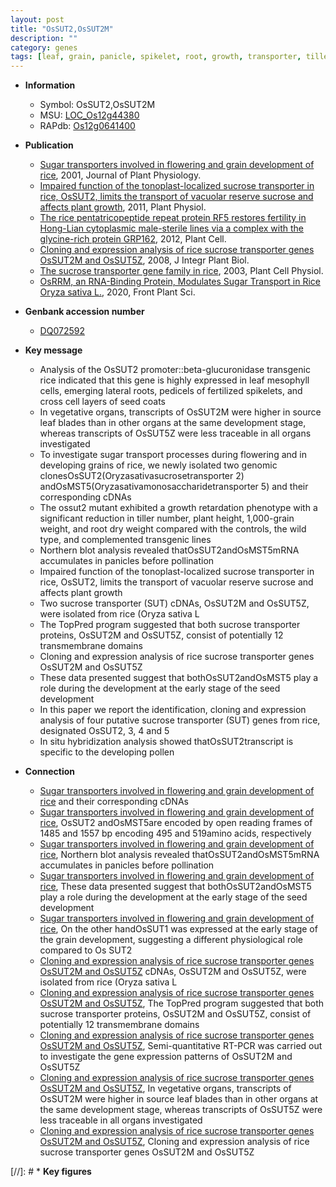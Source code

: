 ```yaml
---
layout: post
title: "OsSUT2,OsSUT2M"
description: ""
category: genes
tags: [leaf, grain, panicle, spikelet, root, growth, transporter, tiller, seed, vegetative, flower, tiller number, lateral root, grain weight, seed development, height, pollen]
---
```


* **Information**  
    + Symbol: OsSUT2,OsSUT2M  
    + MSU: [LOC_Os12g44380](http://rice.plantbiology.msu.edu/cgi-bin/ORF_infopage.cgi?orf=LOC_Os12g44380)  
    + RAPdb: [Os12g0641400](http://rapdb.dna.affrc.go.jp/viewer/gbrowse_details/irgsp1?name=Os12g0641400)  

* **Publication**  
    + [Sugar transporters involved in flowering and grain development of rice](http://www.ncbi.nlm.nih.gov/pubmed?term=Sugar+transporters+involved+in+flowering+and+grain+development+of+rice%5BTitle%5D), 2001, Journal of Plant Physiology.
    + [Impaired function of the tonoplast-localized sucrose transporter in rice, OsSUT2, limits the transport of vacuolar reserve sucrose and affects plant growth](http://www.ncbi.nlm.nih.gov/pubmed?term=Impaired+function+of+the+tonoplast-localized+sucrose+transporter+in+rice,+OsSUT2,+limits+the+transport+of+vacuolar+reserve+sucrose+and+affects+plant+growth%5BTitle%5D), 2011, Plant Physiol.
    + [The rice pentatricopeptide repeat protein RF5 restores fertility in Hong-Lian cytoplasmic male-sterile lines via a complex with the glycine-rich protein GRP162](http://www.ncbi.nlm.nih.gov/pubmed?term=The+rice+pentatricopeptide+repeat+protein+RF5+restores+fertility+in+Hong-Lian+cytoplasmic+male-sterile+lines+via+a+complex+with+the+glycine-rich+protein+GRP162%5BTitle%5D), 2012, Plant Cell.
    + [Cloning and expression analysis of rice sucrose transporter genes OsSUT2M and OsSUT5Z](http://www.ncbi.nlm.nih.gov/pubmed?term=Cloning+and+expression+analysis+of+rice+sucrose+transporter+genes+OsSUT2M+and+OsSUT5Z%5BTitle%5D), 2008, J Integr Plant Biol.
    + [The sucrose transporter gene family in rice](http://www.ncbi.nlm.nih.gov/pubmed?term=The+sucrose+transporter+gene+family+in+rice%5BTitle%5D), 2003, Plant Cell Physiol.
    + [OsRRM, an RNA-Binding Protein, Modulates Sugar Transport in Rice  Oryza sativa L.](http://www.ncbi.nlm.nih.gov/pubmed?term=OsRRM,+an+RNA-Binding+Protein,+Modulates+Sugar+Transport+in+Rice++Oryza+sativa+L.%5BTitle%5D), 2020, Front Plant Sci.

* **Genbank accession number**  
    + [DQ072592](http://www.ncbi.nlm.nih.gov/nuccore/DQ072592)

* **Key message**  
    + Analysis of the OsSUT2 promoter::beta-glucuronidase transgenic rice indicated that this gene is highly expressed in leaf mesophyll cells, emerging lateral roots, pedicels of fertilized spikelets, and cross cell layers of seed coats
    + In vegetative organs, transcripts of OsSUT2M were higher in source leaf blades than in other organs at the same development stage, whereas transcripts of OsSUT5Z were less traceable in all organs investigated
    + To investigate sugar transport processes during flowering and in developing grains of rice, we newly isolated two genomic clonesOsSUT2(Oryzasativasucrosetransporter 2) andOsMST5(Oryzasativamonosaccharidetransporter 5) and their corresponding cDNAs
    + The ossut2 mutant exhibited a growth retardation phenotype with a significant reduction in tiller number, plant height, 1,000-grain weight, and root dry weight compared with the controls, the wild type, and complemented transgenic lines
    + Northern blot analysis revealed thatOsSUT2andOsMST5mRNA accumulates in panicles before pollination
    + Impaired function of the tonoplast-localized sucrose transporter in rice, OsSUT2, limits the transport of vacuolar reserve sucrose and affects plant growth
    + Two sucrose transporter (SUT) cDNAs, OsSUT2M and OsSUT5Z, were isolated from rice (Oryza sativa L
    + The TopPred program suggested that both sucrose transporter proteins, OsSUT2M and OsSUT5Z, consist of potentially 12 transmembrane domains
    + Cloning and expression analysis of rice sucrose transporter genes OsSUT2M and OsSUT5Z
    + These data presented suggest that bothOsSUT2andOsMST5 play a role during the development at the early stage of the seed development
    + In this paper we report the identification, cloning and expression analysis of four putative sucrose transporter (SUT) genes from rice, designated OsSUT2, 3, 4 and 5
    + In situ hybridization analysis showed thatOsSUT2transcript is specific to the developing pollen

* **Connection**  
    + [Sugar transporters involved in flowering and grain development of rice](Oryzasativamonosaccharidetransporter+5) and their corresponding cDNAs
    + [Sugar transporters involved in flowering and grain development of rice](http://www.ncbi.nlm.nih.gov/pubmed?term=Sugar+transporters+involved+in+flowering+and+grain+development+of+rice%5BTitle%5D), OsSUT2 andOsMST5are encoded by open reading frames of 1485 and 1557 bp encoding 495 and 519amino acids, respectively
    + [Sugar transporters involved in flowering and grain development of rice](http://www.ncbi.nlm.nih.gov/pubmed?term=Sugar+transporters+involved+in+flowering+and+grain+development+of+rice%5BTitle%5D), Northern blot analysis revealed thatOsSUT2andOsMST5mRNA accumulates in panicles before pollination
    + [Sugar transporters involved in flowering and grain development of rice](http://www.ncbi.nlm.nih.gov/pubmed?term=Sugar+transporters+involved+in+flowering+and+grain+development+of+rice%5BTitle%5D), These data presented suggest that bothOsSUT2andOsMST5 play a role during the development at the early stage of the seed development
    + [Sugar transporters involved in flowering and grain development of rice](http://www.ncbi.nlm.nih.gov/pubmed?term=Sugar+transporters+involved+in+flowering+and+grain+development+of+rice%5BTitle%5D), On the other handOsSUT1 was expressed at the early stage of the grain development, suggesting a different physiological role compared to Os SUT2
    + [Cloning and expression analysis of rice sucrose transporter genes OsSUT2M and OsSUT5Z](Oryza+sativa+L) cDNAs, OsSUT2M and OsSUT5Z, were isolated from rice (Oryza sativa L
    + [Cloning and expression analysis of rice sucrose transporter genes OsSUT2M and OsSUT5Z](http://www.ncbi.nlm.nih.gov/pubmed?term=Cloning+and+expression+analysis+of+rice+sucrose+transporter+genes+OsSUT2M+and+OsSUT5Z%5BTitle%5D), The TopPred program suggested that both sucrose transporter proteins, OsSUT2M and OsSUT5Z, consist of potentially 12 transmembrane domains
    + [Cloning and expression analysis of rice sucrose transporter genes OsSUT2M and OsSUT5Z](http://www.ncbi.nlm.nih.gov/pubmed?term=Cloning+and+expression+analysis+of+rice+sucrose+transporter+genes+OsSUT2M+and+OsSUT5Z%5BTitle%5D), Semi-quantitative RT-PCR was carried out to investigate the gene expression patterns of OsSUT2M and OsSUT5Z
    + [Cloning and expression analysis of rice sucrose transporter genes OsSUT2M and OsSUT5Z](http://www.ncbi.nlm.nih.gov/pubmed?term=Cloning+and+expression+analysis+of+rice+sucrose+transporter+genes+OsSUT2M+and+OsSUT5Z%5BTitle%5D), In vegetative organs, transcripts of OsSUT2M were higher in source leaf blades than in other organs at the same development stage, whereas transcripts of OsSUT5Z were less traceable in all organs investigated
    + [Cloning and expression analysis of rice sucrose transporter genes OsSUT2M and OsSUT5Z](http://www.ncbi.nlm.nih.gov/pubmed?term=Cloning+and+expression+analysis+of+rice+sucrose+transporter+genes+OsSUT2M+and+OsSUT5Z%5BTitle%5D), Cloning and expression analysis of rice sucrose transporter genes OsSUT2M and OsSUT5Z

[//]: # * **Key figures**  


